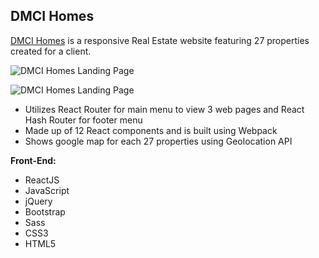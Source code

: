 **DMCI Homes**
--------------------

[DMCI Homes](https://www.dmcihomes.com/) is a responsive Real Estate website featuring 27 properties created for a client.

![DMCI Homes Landing Page](https://peaceful-shirley-b64182.netlify.app/img/portfolio/dmcireactthumbnail.jpg)

![DMCI Homes Landing Page](https://peaceful-shirley-b64182.netlify.app/img/portfolio/dmcireactthumbnail2.jpg)

 - Utilizes React Router for main menu to view 3 web pages and React Hash Router for footer menu
 - Made up of 12 React components and is built using Webpack
 - Shows google map for each 27 properties using Geolocation API

**Front-End:**

 - ReactJS
 - JavaScript
 - jQuery 
 - Bootstrap
 - Sass
 - CSS3
 - HTML5
